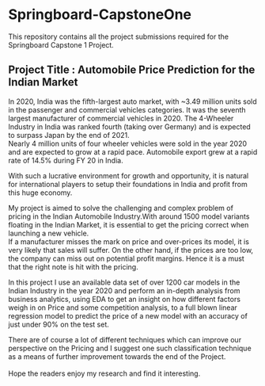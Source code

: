 # Springboard-CapstoneOne
This repository contains all the project submissions required for the Springboard Capstone 1 Project.

<H2>Project Title : Automobile Price Prediction for the Indian Market</H2>
<p>In 2020, India was the fifth-largest auto market, with ~3.49 million units sold in the passenger and commercial vehicles categories. It was the seventh largest manufacturer of commercial vehicles in 2020. The 4-Wheeler Industry in India was ranked fourth (taking over Germany) and is expected to surpass Japan by the end of 2021.<br>
Nearly 4 million units of four wheeler vehicles were sold in the year 2020 and are expected to grow at a rapid pace. Automobile export grew at a rapid rate of 14.5% during FY 20 in India.</p>
<p>With such a lucrative environment for growth and opportunity, it is natural for international players to setup their foundations in India and profit from this huge economy.</p>
<p>My project is aimed to solve the challenging and complex problem of pricing in the Indian Automobile Industry.With around 1500 model variants floating in the Indian Market, it is essential to get the pricing correct when launching a new vehicle.<br>
  If a manufacturer misses the mark on price and over-prices its model, it is very likely that sales will suffer. On the other hand, if the prices are too low, the company can miss out on potential profit margins. Hence it is a must that the right note is hit with the pricing.<br></p>
<p>In this project I use an available data set of over 1200 car models in the Indian Industry in the year 2020 and perform an in-depth analysis from business analytics, using EDA to get an insight on how different factors weigh in on Price and some competition analysis, to a full blown linear regression model to predict the price of a new model with an accuracy of just under 90% on the test set.<br></p>
<p>There are of course a lot of different techniques which can improve our perspective on the Pricing and I suggest one such classification technique as a means of further improvement towards the end of the Project.<br><br>
Hope the readers enjoy my research and find it interesting.</p>


